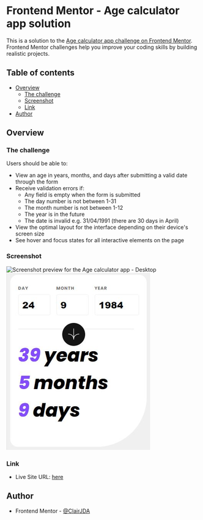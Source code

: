 # Frontend Mentor - Age calculator app solution

This is a solution to the [Age calculator app challenge on Frontend Mentor](https://www.frontendmentor.io/challenges/age-calculator-app-dF9DFFpj-Q). Frontend Mentor challenges help you improve your coding skills by building realistic projects. 

## Table of contents

- [Overview](#overview)
  - [The challenge](#the-challenge)
  - [Screenshot](#screenshot)
  - [Link](#links)
- [Author](#author)


## Overview

### The challenge

Users should be able to:

- View an age in years, months, and days after submitting a valid date through the form
- Receive validation errors if:
  - Any field is empty when the form is submitted
  - The day number is not between 1-31
  - The month number is not between 1-12
  - The year is in the future
  - The date is invalid e.g. 31/04/1991 (there are 30 days in April)
- View the optimal layout for the interface depending on their device's screen size
- See hover and focus states for all interactive elements on the page

### Screenshot

![Screenshot preview for the Age calculator app - Desktop](./screenshot/desktop-preview.png)
![Screenshot preview for the Age calculator app - Mobile](./screenshot/mobile-preview.jpg)

### Link

- Live Site URL: [here](https://65d77b86614a400db4bbd50b--leafy-chebakia-9118ed.netlify.app/)

## Author
- Frontend Mentor - [@ClairJDA](https://www.frontendmentor.io/profile/ClairJDA)